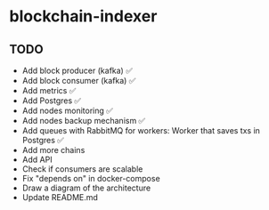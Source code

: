 # blockchain-indexer

## TODO

- Add block producer (kafka) ✅
- Add block consumer (kafka) ✅
- Add metrics ✅
- Add Postgres ✅
- Add nodes monitoring ✅
- Add nodes backup mechanism ✅
- Add queues with RabbitMQ for workers: Worker that saves txs in Postgres ✅
- Add more chains
- Add API
- Check if consumers are scalable
- Fix "depends on" in docker-compose
- Draw a diagram of the architecture
- Update README.md
